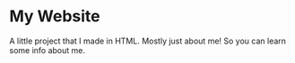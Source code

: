 # My Website
A little project that I made in HTML. Mostly just about me! So you can learn some info about me.

